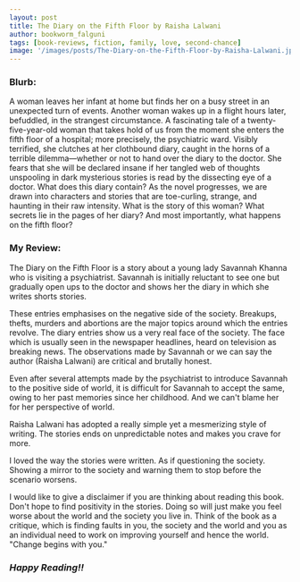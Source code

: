 ```yaml
---
layout: post
title: The Diary on the Fifth Floor by Raisha Lalwani
author: bookworm_falguni
tags: [book-reviews, fiction, family, love, second-chance]
image: '/images/posts/The-Diary-on-the-Fifth-Floor-by-Raisha-Lalwani.jpg'
---
```

### **Blurb:**
A woman leaves her infant at home but finds her on a busy street in an unexpected turn of events.
Another woman wakes up in a flight hours later, befuddled, in the strangest circumstance.
A fascinating tale of a twenty-five-year-old woman that takes hold of us from the moment she enters the fifth floor of a hospital; more precisely, the psychiatric ward. Visibly terrified, she clutches at her clothbound diary, caught in the horns of a terrible dilemma—whether or not to hand over the diary to the doctor. She fears that she will be declared insane if her tangled web of thoughts unspooling in dark mysterious stories is read by the dissecting eye of a doctor.
What does this diary contain? As the novel progresses, we are drawn into characters and stories that are toe-curling, strange, and haunting in their raw intensity. What is the story of this woman? What secrets lie in the pages of her diary? And most importantly, what happens on the fifth floor? 

### **My Review:**
The Diary on the Fifth Floor is a story about a young lady Savannah Khanna who is visiting a psychiatrist. Savannah is initially reluctant to see one but gradually open ups to the doctor and shows her the diary in which she writes shorts stories.

These entries emphasises on the negative side of the society. Breakups, thefts, murders and abortions are the major topics around which the entries revolve.
The diary entries show us a very real face of the society. The face which is usually seen in the newspaper headlines, heard on television as breaking news.
The observations made by Savannah or we can say the author (Raisha Lalwani) are critical and brutally honest. 

Even after several attempts made by the psychiatrist to introduce Savannah to the positive side of world, it is difficult for Savannah to accept the same, owing to her past memories since her childhood. And we can't blame her for her perspective of world.

Raisha Lalwani has adopted a really simple yet a mesmerizing style of writing. The stories ends on unpredictable notes and makes you crave for more.

I loved the way the stories were written. As if questioning the society. Showing a mirror to the society and warning them to stop before the scenario worsens. 

I would like to give a disclaimer if you are thinking about reading this book. Don't hope to find positivity in the stories. Doing so will just make you feel worse about the world and the society you live in. Think of the book as a critique, which is finding faults in you, the society and the world and you as an individual need to work on improving yourself and hence the world. "Change begins with you."

### ***Happy Reading!!***
